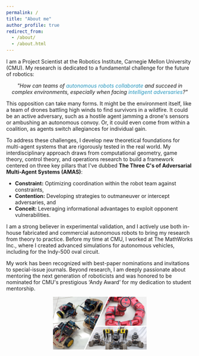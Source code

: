 ```yaml
---
permalink: /
title: "About me"
author_profile: true
redirect_from: 
  - /about/
  - /about.html
---
```



I am a Project Scientist at the Robotics Institute, Carnegie Mellon University (CMU). My research is dedicated to a fundamental challenge for the future of robotics: 

<p style="text-align:center;"><i>"How can teams of <span style="color: #2596be;"> autonomous robots collaborate </span> and succeed in complex environments, especially when facing <span style="color: #2596be;"> intelligent adversaries</span>?"</i></p>

<!-- "How can teams of <span style="color: #2596be;"> **autonomous robots collaborate** </span> and succeed in complex environments, especially when facing <span style="color: #2596be;"> **intelligent adversaries**</span>?" -->

<!-- **"How can teams of autonomous robots collaborate and succeed in complex environments, especially when facing intelligent adversaries?"** -->

This opposition can take many forms. It might be the environment itself, like a team of drones battling high winds to find survivors in a wildfire. It could be an active adversary, such as a hostile agent jamming a drone's sensors or ambushing an autonomous convoy. Or, it could even come from within a coalition, as agents switch allegiances for individual gain.

To address these challenges, I develop new theoretical foundations for multi-agent systems that are rigorously tested in the real world. My interdisciplinary approach draws from computational geometry, game theory, control theory, and operations research to build a framework centered on three key pillars that I've dubbed **The Three C's of Adversarial Multi-Agent Systems (AMAS)**: 

-   **Constraint:** Optimizing coordination within the robot team against constraints, 
-   **Contention:** Developing strategies to outmaneuver or intercept adversaries, and
-   **Conceit:** Leveraging informational advantages to exploit opponent vulnerabilities.

I am a strong believer in experimental validation, and I actively use both in-house fabricated and commercial autonomous robots to bring my research from theory to practice. Before my time at CMU, I worked at The MathWorks Inc., where I created advanced simulations for autonomous vehicles, including for the Indy-500 oval circuit.

My work has been recognized with best-paper nominations and invitations to special-issue journals. Beyond research, I am deeply passionate about mentoring the next generation of roboticists and was honored to be nominated for CMU's prestigious ‘Andy Award’ for my dedication to student mentorship.

<!-- ![Alt text for your image](/media/3_Testbeds/Robot_Image.png){:  style="width: 60%; height: auto;"} -->

<img src="/media/3_Testbeds/Robot_Image.png" alt="A descriptive caption" style="display: block; margin-left: auto; margin-right: auto; width: 50%;">